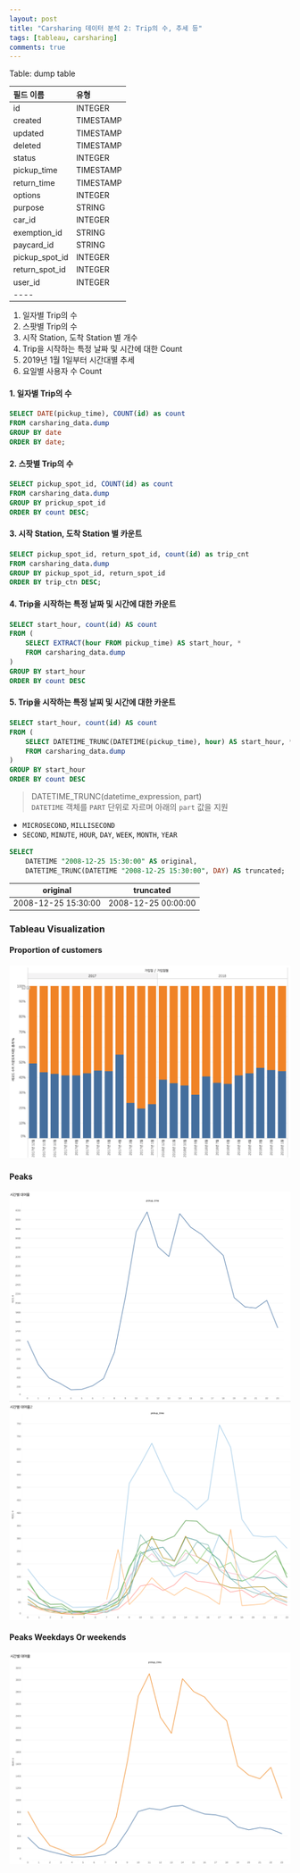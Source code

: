 ```yaml
---
layout: post
title: "Carsharing 데이터 분석 2: Trip의 수, 추세 등"
tags: [tableau, carsharing]
comments: true
---
```


Table: dump table

| 필드 이름 | 유형 |
|:---|:---|
| id  | INTEGER  |
| created  | TIMESTAMP  |
| updated  | TIMESTAMP  |
| deleted  | TIMESTAMP  |
| status  | INTEGER  |
| pickup_time  | TIMESTAMP  |
| return_time  | TIMESTAMP  |
| options  | INTEGER  |
| purpose  | STRING  |
| car_id  | INTEGER  |
| exemption_id  | STRING  |
| paycard_id  | STRING  |
| pickup_spot_id  | INTEGER  |
| return_spot_id  | INTEGER  |
| user_id  | INTEGER  |
|----

1. 일자별 Trip의 수
2. 스팟별 Trip의 수
3. 시작 Station, 도착 Station 별 개수
4. Trip을 시작하는 특정 날짜 및 시간에 대한 Count
5. 2019년 1월 1일부터 시간대별 추세
6. 요일별 사용자 수 Count

#### 1. 일자별 Trip의 수

```sql
SELECT DATE(pickup_time), COUNT(id) as count
FROM carsharing_data.dump
GROUP BY date
ORDER BY date;
```

#### 2. 스팟별 Trip의 수

```sql
SELECT pickup_spot_id, COUNT(id) as count
FROM carsharing_data.dump
GROUP BY prickup_spot_id
ORDER BY count DESC;
```

#### 3. 시작 Station, 도착 Station 별 카운트

```sql
SELECT pickup_spot_id, return_spot_id, count(id) as trip_cnt
FROM carsharing_data.dump
GROUP BY pickup_spot_id, return_spot_id
ORDER BY trip_ctn DESC;
```

#### 4. Trip을 시작하는 특정 날짜 및 시간에 대한 카운트

```sql
SELECT start_hour, count(id) AS count
FROM (
    SELECT EXTRACT(hour FROM pickup_time) AS start_hour, *
    FROM carsharing_data.dump
)
GROUP BY start_hour
ORDER BY count DESC
```

#### 5. Trip을 시작하는 특정 날찌 및 시간에 대한 카운트 

```sql
SELECT start_hour, count(id) AS count
FROM (
    SELECT DATETIME_TRUNC(DATETIME(pickup_time), hour) AS start_hour, *
    FROM carsharing_data.dump
)
GROUP BY start_hour
ORDER BY count DESC
```

> DATETIME_TRUNC(datetime_expression, part)  
> `DATETIME` 객체를 `PART` 단위로 자르며 아래의 `part` 값을 지원
- `MICROSECOND`, `MILLISECOND`
- `SECOND`, `MINUTE`, `HOUR`, `DAY`, `WEEK`, `MONTH`, `YEAR`

```sql
SELECT 
    DATETIME "2008-12-25 15:30:00" AS original,
    DATETIME_TRUNC(DATETIME "2008-12-25 15:30:00", DAY) AS truncated;
```

| original            | truncated           |
|---------------------|---------------------|
| 2008-12-25 15:30:00 | 2008-12-25 00:00:00 |


### Tableau Visualization

#### Proportion of customers
![정회원/준회원 비율](../images/2019-03-17-carsharing-data-analysis-회원변동.png)

#### Peaks
![PickupTime1](../images/2019-04-16-pickup-time-1.png)
![PickupTime2](../images/2019-04-16-pickup-time-2.png)

#### Peaks Weekdays Or weekends
![PickupTime3](../images/2019-04-16-3-Weekday-or-Weekends.png)